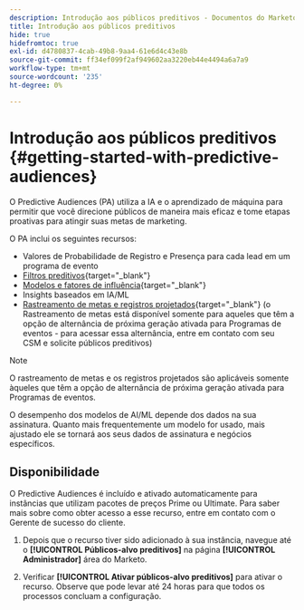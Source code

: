 ```yaml
---
description: Introdução aos públicos preditivos - Documentos do Marketo - Documentação do produto
title: Introdução aos públicos preditivos
hide: true
hidefromtoc: true
exl-id: d4780837-4cab-49b8-9aa4-61e6d4c43e8b
source-git-commit: ff34ef099f2af949602aa3220eb44e4494a6a7a9
workflow-type: tm+mt
source-wordcount: '235'
ht-degree: 0%

---
```


# Introdução aos públicos preditivos {#getting-started-with-predictive-audiences}

O Predictive Audiences (PA) utiliza a IA e o aprendizado de máquina para permitir que você direcione públicos de maneira mais eficaz e tome etapas proativas para atingir suas metas de marketing.

O PA inclui os seguintes recursos:

* Valores de Probabilidade de Registro e Presença para cada lead em um programa de evento
* [Filtros preditivos](/help/marketo/product-docs/core-marketo-concepts/predictive-audiences/predictive-filters.md){target=&quot;_blank&quot;}
* [Modelos e fatores de influência](/help/marketo/product-docs/core-marketo-concepts/predictive-audiences/models-and-insights.md){target=&quot;_blank&quot;}
* Insights baseados em IA/ML
* [Rastreamento de metas e registros projetados](/help/marketo/product-docs/core-marketo-concepts/predictive-audiences/understanding-goal-tracking-and-projected-registrations.md){target=&quot;_blank&quot;} (o Rastreamento de metas está disponível somente para aqueles que têm a opção de alternância de próxima geração ativada para Programas de eventos - para acessar essa alternância, entre em contato com seu CSM e solicite públicos preditivos)

>[!NOTE]
>
>O rastreamento de metas e os registros projetados são aplicáveis somente àqueles que têm a opção de alternância de próxima geração ativada para Programas de eventos.

O desempenho dos modelos de AI/ML depende dos dados na sua assinatura. Quanto mais frequentemente um modelo for usado, mais ajustado ele se tornará aos seus dados de assinatura e negócios específicos.

## Disponibilidade

O Predictive Audiences é incluído e ativado automaticamente para instâncias que utilizam pacotes de preços Prime ou Ultimate. Para saber mais sobre como obter acesso a esse recurso, entre em contato com o Gerente de sucesso do cliente.

1. Depois que o recurso tiver sido adicionado à sua instância, navegue até o **[!UICONTROL Públicos-alvo preditivos]** na página **[!UICONTROL Administrador]** área do Marketo.

1. Verificar **[!UICONTROL Ativar públicos-alvo preditivos]** para ativar o recurso. Observe que pode levar até 24 horas para que todos os processos concluam a configuração.

